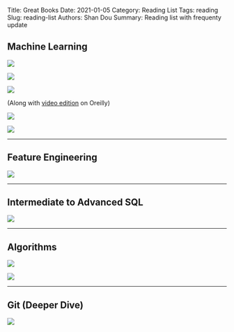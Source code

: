 Title: Great Books
Date: 2021-01-05
Category: Reading List
Tags: reading
Slug: reading-list
Authors: Shan Dou
Summary: Reading list with frequenty update



## Machine Learning

   [<img src="https://learning.oreilly.com/library/cover/9781492032632/">](https://learning.oreilly.com/library/view/hands-on-machine-learning/9781492032632/)
   
   [<img src="https://learning.oreilly.com/library/cover/9781789955750/">](https://learning.oreilly.com/library/view/python-machine-learning/9781789955750/)
   
   [<img src="https://learning.oreilly.com/library/cover/9781617294433/">](https://learning.oreilly.com/library/view/deep-learning-with/9781617294433/)

(Along with [video edition](https://learning.oreilly.com/videos/deep-learning-with/9781617294433VE/) on Oreilly)


[<img src="https://learning.oreilly.com/library/cover/9781617296185/">](https://learning.oreilly.com/library/view/grokking-artificial-intelligence/9781617296185/)

[<img src="https://learning.oreilly.com/library/cover/9780135116821/">](https://learning.oreilly.com/library/view/deep-learning-illustrated/9780135116821/)

---
## Feature Engineering
[<img src="https://learning.oreilly.com/library/cover/9781491953235/">](https://learning.oreilly.com/library/view/feature-engineering-for/9781491953235/)

---
## Intermediate to Advanced SQL
[<img src="https://learning.oreilly.com/library/cover/9781492077435/">](https://learning.oreilly.com/library/view/sql-cookbook-2nd/9781492077435/)

---
## Algorithms
[<img src="https://learning.oreilly.com/library/cover/9781617295980/">](https://learning.oreilly.com/library/view/classic-computer-science/9781617295980/)

[<img src="https://learning.oreilly.com/library/cover/9781617292231/">](https://learning.oreilly.com/library/view/grokking-algorithms/9781617292231/)

---
## Git (Deeper Dive)
[<img src="https://learning.oreilly.com/library/cover/9781617292415/">](https://learning.oreilly.com/library/view/learn-git-in/9781617292415/)